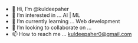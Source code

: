 - 👋 Hi, I’m @kuldeepaher
- 👀 I’m interested in ... AI | ML
- 🌱 I’m currently learning ... Web development
- 💞️ I’m looking to collaborate on ... 
- 📫 How to reach me ... kuldeepaher0@gmail.com

<!---
kuldeepaher01/kuldeepaher01 is a ✨ special ✨ repository because its `README.md` (this file) appears on your GitHub profile.
You can click the Preview link to take a look at your changes.
--->
